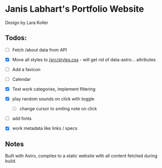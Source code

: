 # Janis Labhart's Portfolio Website

Design by Lara Koller


## Todos:

- [ ] Fetch /about data from API
- [x] Move all styles to [/src/styles.css](/src/styles.css) - will get rid of data-astro... attributes
- [ ] Add a favicon
- [ ] Calendar
- [x] Test work categories, implement filtering
- [x] play random sounds on click with toggle
  - [ ] change cursor to smiling note on click
- [ ] add fonts
- [x] work metadata like links / specs


## Notes

Built with Astro, compiles to a static website with all content fetched during build.
